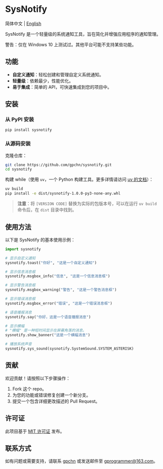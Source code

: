 # SysNotify

简体中文 | [English](README.md)

SysNotify 是一个轻量级的系统通知工具，旨在简化并增强应用程序的通知管理。

警告：仅在 Windows 10 上测试过。其他平台可能不支持某些功能。

## 功能

- **自定义通知**：轻松创建和管理自定义系统通知。
- **轻量级**：依赖最少，性能优化。
- **易于集成**：简单的 API，可快速集成到您的项目中。

## 安装

### 从 PyPI 安装

```bash
pip install sysnotify
```

### 从源码安装

克隆仓库：

```bash
git clone https://github.com/gpchn/sysnotify.git
cd sysnotify
```

构建 while（使用 `uv`，一个 Python 构建工具。更多详情请访问 [uv 的文档](https://example.com/uv-docs)）：

```bash
uv build
pip install -e dist/sysnotify-1.0.0-py3-none-any.whl
```
> **注意**：将 `[VERSION CODE]` 替换为实际的包版本号，可以在运行 `uv build` 命令后，在 `dist` 目录中找到。

## 使用方法

以下是 SysNotify 的基本使用示例：

```python
import sysnotify

# 显示自定义通知
sysnotify.toast("你好", "这是一个自定义通知")

# 显示信息消息框
sysnotify.msgbox_info("信息", "这是一个信息消息框")

# 显示警告消息框
sysnotify.msgbox_warning("警告", "这是一个警告消息框")

# 显示错误消息框
sysnotify.msgbox_error("错误", "这是一个错误消息框")

# 语音播报消息
sysnotify.say("你好，这是一个语音播报消息")

# 显示横幅
# "横幅" 是一种短时间显示在屏幕角落的消息。
sysnotify.show_banner("这是一个横幅消息")

# 播放系统声音
sysnotify.sys_sound(sysnotify.SystemSound.SYSTEM_ASTERISK)
```

## 贡献

欢迎贡献！请按照以下步骤操作：

1. Fork 这个 repo。
2. 为您的功能或错误修复创建一个新分支。
3. 提交一个包含详细更改描述的 Pull Request。

## 许可证

此项目基于 [MIT 许可证](LICENSE) 发布。

## 联系方式

如有问题或需要支持，请联系 [gpchn](https://github.com/gpchn) 或发送邮件至 [gprogrammer@163.com](mailto:gprogrammer@163.com)。
